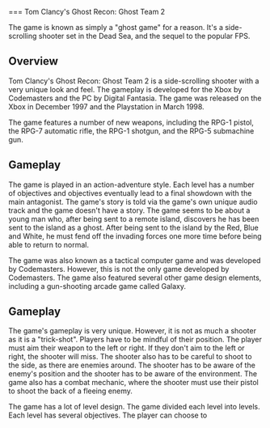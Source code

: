 
===
Tom Clancy's Ghost Recon: Ghost Team 2

The game is known as simply a "ghost game" for a reason. It's a side-scrolling shooter set in the Dead Sea, and the sequel to the popular FPS.

## Overview

Tom Clancy's Ghost Recon: Ghost Team 2 is a side-scrolling shooter with a very unique look and feel. The gameplay is developed for the Xbox by Codemasters and the PC by Digital Fantasia. The game was released on the Xbox in December 1997 and the Playstation in March 1998.

The game features a number of new weapons, including the RPG-1 pistol, the RPG-7 automatic rifle, the RPG-1 shotgun, and the RPG-5 submachine gun.

## Gameplay

The game is played in an action-adventure style. Each level has a number of objectives and objectives eventually lead to a final showdown with the main antagonist. The game's story is told via the game's own unique audio track and the game doesn't have a story. The game seems to be about a young man who, after being sent to a remote island, discovers he has been sent to the island as a ghost. After being sent to the island by the Red, Blue and White, he must fend off the invading forces one more time before being able to return to normal.

The game was also known as a tactical computer game and was developed by Codemasters. However, this is not the only game developed by Codemasters. The game also featured several other game design elements, including a gun-shooting arcade game called Galaxy.

## Gameplay

The game's gameplay is very unique. However, it is not as much a shooter as it is a "trick-shot". Players have to be mindful of their position. The player must aim their weapon to the left or right. If they don't aim to the left or right, the shooter will miss. The shooter also has to be careful to shoot to the side, as there are enemies around. The shooter has to be aware of the enemy's position and the shooter has to be aware of the environment. The game also has a combat mechanic, where the shooter must use their pistol to shoot the back of a fleeing enemy.

The game has a lot of level design. The game divided each level into levels. Each level has several objectives. The player can choose to
